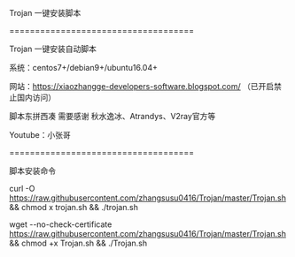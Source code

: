 Trojan 一键安装脚本

====================================

Trojan 一键安装自动脚本

系统：centos7+/debian9+/ubuntu16.04+

网站：https://xiaozhangge-developers-software.blogspot.com/ （已开启禁止国内访问）

脚本东拼西凑 需要感谢 秋水逸冰、Atrandys、V2ray官方等

Youtube：小张哥

====================================

脚本安装命令

curl -O https://raw.githubusercontent.com/zhangsusu0416/Trojan/master/Trojan.sh && chmod  x trojan.sh && ./trojan.sh

wget --no-check-certificate https://raw.githubusercontent.com/zhangsusu0416/Trojan/master/Trojan.sh && chmod +x Trojan.sh && ./Trojan.sh
